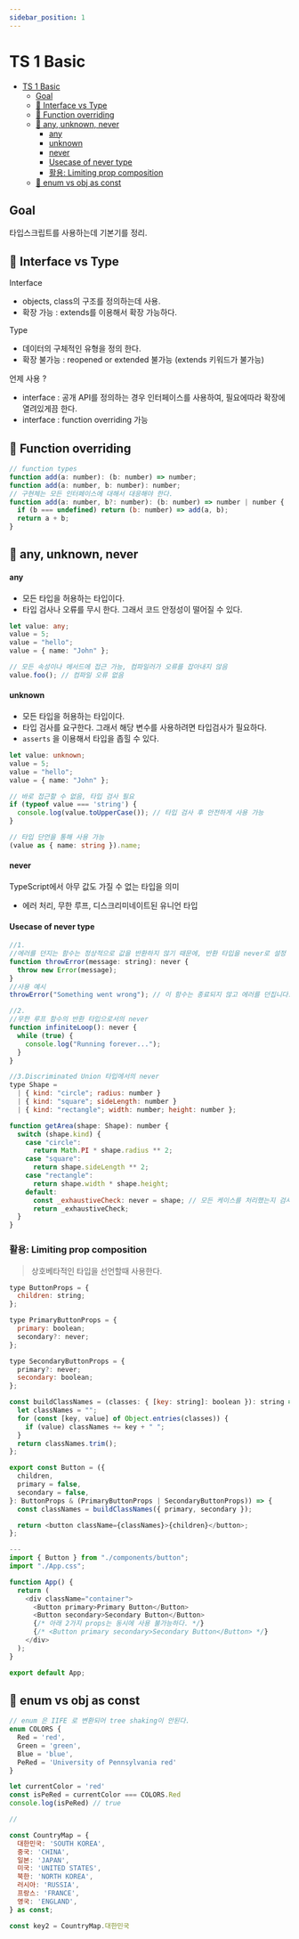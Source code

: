 ```yaml
---
sidebar_position: 1
---
```


# TS 1 Basic

- [TS 1 Basic](#ts-1-basic)
  - [Goal](#goal)
  - [📌 Interface vs Type](#-interface-vs-type)
  - [📌 Function overriding](#-function-overriding)
  - [📌 any, unknown, never](#-any-unknown-never)
      - [any](#any)
      - [unknown](#unknown)
      - [never](#never)
      - [Usecase of never type](#usecase-of-never-type)
    - [활용:  Limiting prop composition](#활용--limiting-prop-composition)
  - [📌 enum vs obj as const](#-enum-vs-obj-as-const)

## Goal  

타입스크립트를 사용하는데 기본기를 정리.  

## 📌 Interface vs Type

Interface
- objects, class의 구조를 정의하는데 사용.  
- 확장 가능 : extends를 이용해서 확장 가능하다.  

Type  
- 데이터의 구체적인 유형을 정의 한다.    
- 확장 불가능 : reopened or extended 불가능 (extends 키워드가 불가능)  

언제 사용 ?  
- interface : 공개 API를 정의하는 경우 인터페이스를 사용하여, 필요에따라 확장에 열려있게끔 한다.  
- interface : function overriding 가능  

## 📌 Function overriding  

```js
// function types 
function add(a: number): (b: number) => number;
function add(a: number, b: number): number;
// 구현체는 모든 인터페이스에 대해서 대응해야 한다.  
function add(a: number, b?: number): (b: number) => number | number {
  if (b === undefined) return (b: number) => add(a, b);
  return a + b;
}

```

## 📌 any, unknown, never 

#### any    
- 모든 타입을 허용하는 타입이다.   
- 타입 검사나 오류를 무시 한다. 그래서 코드 안정성이 떨어질 수 있다.   

```typescript
let value: any;
value = 5;
value = "hello";
value = { name: "John" };

// 모든 속성이나 메서드에 접근 가능, 컴파일러가 오류를 잡아내지 않음
value.foo(); // 컴파일 오류 없음
```

#### unknown

- 모든 타입을 허용하는 타입이다.  
- 타입 검사를 요구한다. 그래서 해당 변수를 사용하려면 타입검사가 필요하다.   
- `asserts` 을 이용해서 타입을 좁힐 수 있다.   

```typescript
let value: unknown;
value = 5;
value = "hello";
value = { name: "John" };

// 바로 접근할 수 없음, 타입 검사 필요
if (typeof value === 'string') {
  console.log(value.toUpperCase()); // 타입 검사 후 안전하게 사용 가능
}

// 타입 단언을 통해 사용 가능
(value as { name: string }).name;
```

#### never  

TypeScript에서 아무 값도 가질 수 없는 타입을 의미  
- 에러 처리, 무한 루프, 디스크리미네이트된 유니언 타입  

#### Usecase of never type  

```js
//1.
//에러를 던지는 함수는 정상적으로 값을 반환하지 않기 때문에, 반환 타입을 never로 설정
function throwError(message: string): never {
  throw new Error(message);
}
//사용 예시
throwError("Something went wrong"); // 이 함수는 종료되지 않고 에러를 던집니다.

//2.
//무한 루프 함수의 반환 타입으로서의 never
function infiniteLoop(): never {
  while (true) {
    console.log("Running forever...");
  }
}

//3.Discriminated Union 타입에서의 never  
type Shape =
  | { kind: "circle"; radius: number }
  | { kind: "square"; sideLength: number }
  | { kind: "rectangle"; width: number; height: number };

function getArea(shape: Shape): number {
  switch (shape.kind) {
    case "circle":
      return Math.PI * shape.radius ** 2;
    case "square":
      return shape.sideLength ** 2;
    case "rectangle":
      return shape.width * shape.height;
    default:
      const _exhaustiveCheck: never = shape; // 모든 케이스를 처리했는지 검사
      return _exhaustiveCheck;
  }
}
```

### 활용:  Limiting prop composition  

>상호베타적인 타입을 선언할때 사용한다.  

```js
type ButtonProps = {
  children: string;
};

type PrimaryButtonProps = {
  primary: boolean;
  secondary?: never;
};

type SecondaryButtonProps = {
  primary?: never;
  secondary: boolean;
};

const buildClassNames = (classes: { [key: string]: boolean }): string => {
  let classNames = "";
  for (const [key, value] of Object.entries(classes)) {
    if (value) classNames += key + " ";
  }
  return classNames.trim();
};

export const Button = ({
  children,
  primary = false,
  secondary = false,
}: ButtonProps & (PrimaryButtonProps | SecondaryButtonProps)) => {
  const classNames = buildClassNames({ primary, secondary });

  return <button className={classNames}>{children}</button>;
};

--- 
import { Button } from "./components/button";
import "./App.css";

function App() {
  return (
    <div className="container">
      <Button primary>Primary Button</Button>
      <Button secondary>Secondary Button</Button>
      {/* 아래 2가지 props는 동시에 사용 불가능하다. */}
      {/* <Button primary secondary>Secondary Button</Button> */}
    </div>
  );
}

export default App;

```

## 📌 enum vs obj as const

```js
// enum 은 IIFE 로 변환되어 tree shaking이 안된다.  
enum COLORS {
  Red = 'red',
  Green = 'green',
  Blue = 'blue',
  PeRed = 'University of Pennsylvania red'
}

let currentColor = 'red'
const isPeRed = currentColor === COLORS.Red
console.log(isPeRed) // true

//

const CountryMap = {
  대한민국: 'SOUTH KOREA',
  중국: 'CHINA',
  일본: 'JAPAN',
  미국: 'UNITED STATES',
  북한: 'NORTH KOREA',
  러시아: 'RUSSIA',
  프랑스: 'FRANCE',
  영국: 'ENGLAND',
} as const;

const key2 = CountryMap.대한민국

```